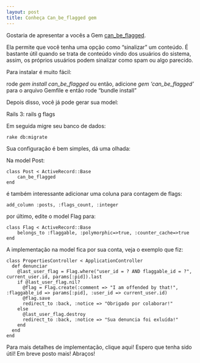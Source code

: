 ```yaml
---
layout: post
title: Conheça Can_be_flagged gem
---
```


Gostaria de apresentar a vocês a Gem [can_be_flagged](https://github.com/danhixon/can_be_flagged).

Ela permite que você tenha uma opção como “sinalizar” um conteúdo. É bastante útil quando se trata de conteúdo vindo dos usuários do sistema, assim, os próprios usuários podem sinalizar como spam ou algo parecido.

Para instalar é muito fácil:

rode <i>gem install can_be_flagged</i> ou então, adicione <i>gem ‘can_be_flagged’</i> para o arquivo Gemfile e então rode “bundle install” 

Depois disso, você já pode gerar sua model:

Rails 3:
    rails g flags

Em seguida migre seu banco de dados:

    rake db:migrate

Sua configuração é bem simples, dá uma olhada:

Na model Post: 

    class Post < ActiveRecord::Base	
        can_be_flagged
    end
é também interessante adicionar uma coluna para contagem de flags:

    add_column :posts, :flags_count, :integer
 por último, edite o model Flag para:

    class Flag < ActiveRecord::Base
        belongs_to :flaggable, :polymorphic=>true, :counter_cache=>true
    end
A implementação na model fica por sua conta, veja o exemplo que fiz:


    class PropertiesController < ApplicationController
      def denunciar
        @last_user_flag = Flag.where("user_id = ? AND flaggable_id = ?", current_user.id, params[:pid]).last
        if @last_user_flag.nil?
          @flag = Flag.create(:comment => "I am offended by that!", :flaggable_id => params[:pid], :user_id => current_user.id)
          @flag.save
          redirect_to :back, :notice => "Obrigado por colaborar!"
        else
          @last_user_flag.destroy
          redirect_to :back, :notice => "Sua denuncia foi exluída!"
        end
      end
    end
Para mais detalhes de implementação, clique aqui!
Espero que tenha sido útil! Em breve posto mais! Abraços!